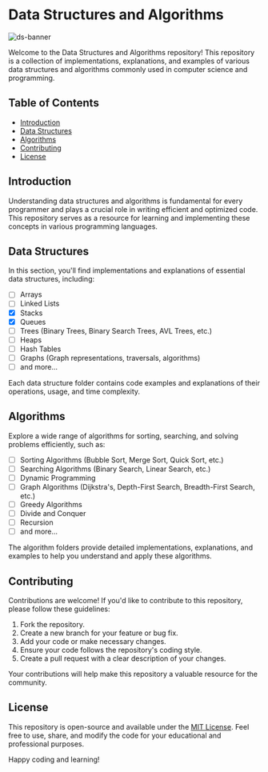 # Data Structures and Algorithms

![ds-banner](https://github.com/Darkrove/data-structures-and-algorithms/assets/53792139/a09d8c5e-12eb-41a7-ac3a-b59afb4f98fb)

Welcome to the Data Structures and Algorithms repository! This repository is a collection of implementations, explanations, and examples of various data structures and algorithms commonly used in computer science and programming.

## Table of Contents

- [Introduction](#introduction)
- [Data Structures](#data-structures)
- [Algorithms](#algorithms)
- [Contributing](#contributing)
- [License](#license)

## Introduction

Understanding data structures and algorithms is fundamental for every programmer and plays a crucial role in writing efficient and optimized code. This repository serves as a resource for learning and implementing these concepts in various programming languages.

## Data Structures

In this section, you'll find implementations and explanations of essential data structures, including:

- [ ] Arrays
- [ ] Linked Lists
- [x] Stacks
- [x] Queues
- [ ] Trees (Binary Trees, Binary Search Trees, AVL Trees, etc.)
- [ ] Heaps
- [ ] Hash Tables
- [ ] Graphs (Graph representations, traversals, algorithms)
- [ ] and more...

Each data structure folder contains code examples and explanations of their operations, usage, and time complexity.

## Algorithms

Explore a wide range of algorithms for sorting, searching, and solving problems efficiently, such as:

- [ ] Sorting Algorithms (Bubble Sort, Merge Sort, Quick Sort, etc.)
- [ ] Searching Algorithms (Binary Search, Linear Search, etc.)
- [ ] Dynamic Programming
- [ ] Graph Algorithms (Dijkstra's, Depth-First Search, Breadth-First Search, etc.)
- [ ] Greedy Algorithms
- [ ] Divide and Conquer
- [ ] Recursion
- [ ] and more...

The algorithm folders provide detailed implementations, explanations, and examples to help you understand and apply these algorithms.

## Contributing

Contributions are welcome! If you'd like to contribute to this repository, please follow these guidelines:

1. Fork the repository.
2. Create a new branch for your feature or bug fix.
3. Add your code or make necessary changes.
4. Ensure your code follows the repository's coding style.
5. Create a pull request with a clear description of your changes.

Your contributions will help make this repository a valuable resource for the community.

## License

This repository is open-source and available under the [MIT License](LICENSE). Feel free to use, share, and modify the code for your educational and professional purposes.

Happy coding and learning!
